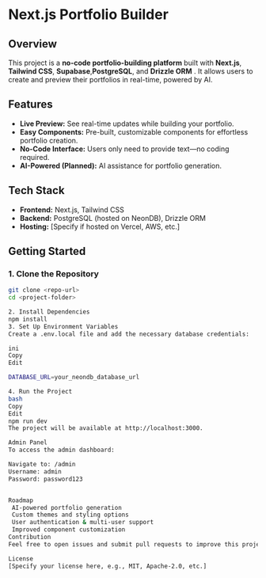# Next.js Portfolio Builder

## Overview

This project is a **no-code portfolio-building platform** built with **Next.js**, **Tailwind CSS**, **Supabase**,**PostgreSQL**, and **Drizzle ORM** . It allows users to create and preview their portfolios in real-time, powered by AI.

## Features

- **Live Preview:** See real-time updates while building your portfolio.
- **Easy Components:** Pre-built, customizable components for effortless portfolio creation.
- **No-Code Interface:** Users only need to provide text—no coding required.
- **AI-Powered (Planned):** AI assistance for portfolio generation.

## Tech Stack

- **Frontend:** Next.js, Tailwind CSS
- **Backend:** PostgreSQL (hosted on NeonDB), Drizzle ORM
- **Hosting:** [Specify if hosted on Vercel, AWS, etc.]

## Getting Started

### 1. Clone the Repository

```bash
git clone <repo-url>
cd <project-folder>

2. Install Dependencies
npm install
3. Set Up Environment Variables
Create a .env.local file and add the necessary database credentials:

ini
Copy
Edit

DATABASE_URL=your_neondb_database_url

4. Run the Project
bash
Copy
Edit
npm run dev
The project will be available at http://localhost:3000.

Admin Panel
To access the admin dashboard:

Navigate to: /admin
Username: admin
Password: password123


Roadmap
 AI-powered portfolio generation
 Custom themes and styling options
 User authentication & multi-user support
 Improved component customization
Contribution
Feel free to open issues and submit pull requests to improve this project.

License
[Specify your license here, e.g., MIT, Apache-2.0, etc.]